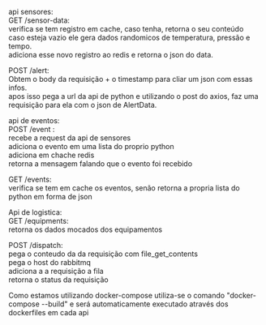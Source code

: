api sensores: \
GET /sensor-data:  
verifica se tem registro em cache, caso tenha, retorna o seu conteúdo \
caso esteja vazio ele gera dados randomicos de temperatura, pressão e tempo. \
adiciona esse novo registro ao redis e retorna o json do data. 

POST /alert: \
Obtem o body da requisição + o timestamp para cliar um json com essas infos. \
apos isso pega a url da api de python  e utilizando o post do axios, faz uma requisição para ela com o json de AlertData. 

api de eventos: \
POST /event : \
recebe a request da api de sensores \
adiciona o evento em uma lista do proprio python \
adiciona em chache redis \
retorna a mensagem falando que o evento foi recebido 

GET /events: \
verifica se tem em cache os eventos, senão retorna a propria lista do python em forma de json 

Api de logistica: \
GET /equipments: \
retorna os dados mocados dos equipamentos 

POST /dispatch: \
pega o conteudo da da requisição com file_get_contents \
pega o host do rabbitmq \
adiciona a a requisição a fila \
retorna o status da requisição 

Como estamos utilizando docker-compose utiliza-se o comando "docker-compose --build" e será automaticamente executado através dos dockerfiles em cada api